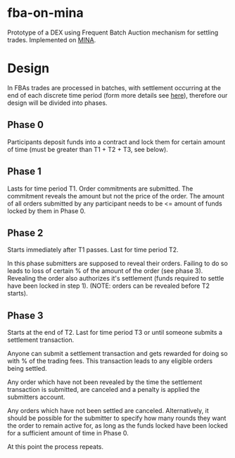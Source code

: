 # fba-on-mina

Prototype of a DEX using Frequent Batch Auction mechanism for settling trades. Implemented on [MINA](https://minaprotocol.com/).

# Design

In FBAs trades are processed in batches, with settlement occurring at the end of each discrete time period (form more details see [here](https://academic.oup.com/qje/article/130/4/1547/1916146#173478425)), therefore our design will be divided into phases.

## Phase 0

Participants deposit funds into a contract and lock them for certain amount of time (must be greater than T1 + T2 + T3, see below).

## Phase 1

Lasts for time period T1.
Order commitments are submitted. The commitment reveals the amount but not the price of the order. The amount of all orders submitted by any participant needs to be <= amount of funds locked by them in Phase 0.

## Phase 2

Starts immediately after T1 passes.
Last for time period T2.

In this phase submitters are supposed to reveal their orders. Failing to do so leads to loss of certain % of the amount of the order (see phase 3).
Revealing the order also authorizes it's settlement (funds required to settle have been locked in step 1).
(NOTE: orders can be revealed before T2 starts).

## Phase 3

Starts at the end of T2.
Last for time period T3 or until someone submits a settlement transaction.

Anyone can submit a settlement transaction and gets rewarded for doing so with % of the trading fees. This transaction leads to any eligible orders being settled.

Any order which have not been revealed by the time the settlement transaction is submitted, are canceled and a penalty is applied the submitters account.

Any orders which have not been settled are canceled. Alternatively, it should be possible for the submitter to specify how many rounds they want the order to remain active for, as long as the funds locked have been locked for a sufficient amount of time in Phase 0.

At this point the process repeats.

